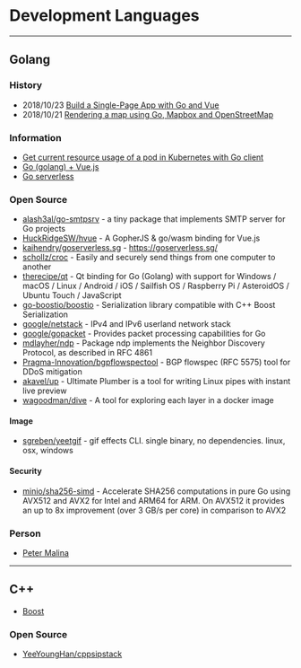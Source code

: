 # Development Languages

---
## Golang

### History
- 2018/10/23 [Build a Single-Page App with Go and Vue](https://developer.okta.com/blog/2018/10/23/build-a-single-page-app-with-go-and-vue)
- 2018/10/21 [Rendering a map using Go, Mapbox and OpenStreetMap](https://remy.io/blog/rendering-a-map-using-go-mapbox-and-openstreetmap/)


### Information
- [Get current resource usage of a pod in Kubernetes with Go client](https://stackoverflow.com/questions/52763291/get-current-resource-usage-of-a-pod-in-kubernetes-with-go-client)
- [Go (golang) + Vue.js](https://cixtor.com/blog/go-vuejs)
- [Go serverless](https://goserverless.sg/)


### Open Source
- [alash3al/go-smtpsrv](https://github.com/alash3al/go-smtpsrv) - a tiny package that implements SMTP server for Go projects
- [HuckRidgeSW/hvue](https://github.com/HuckRidgeSW/hvue) - A GopherJS & go/wasm binding for Vue.js
- [kaihendry/goserverless.sg](https://github.com/kaihendry/goserverless.sg) - https://goserverless.sg/
- [schollz/croc](https://github.com/schollz/croc) - Easily and securely send things from one computer to another
- [therecipe/qt](https://github.com/therecipe/qt) - Qt binding for Go (Golang) with support for Windows / macOS / Linux / Android / iOS / Sailfish OS / Raspberry Pi / AsteroidOS / Ubuntu Touch / JavaScript
- [go-boostio/boostio](https://github.com/go-boostio/boostio) - Serialization library compatible with C++ Boost Serialization
- [google/netstack](https://github.com/google/netstack) - IPv4 and IPv6 userland network stack
- [google/gopacket](https://github.com/google/gopacket) - Provides packet processing capabilities for Go
- [mdlayher/ndp](https://github.com/mdlayher/ndp) - Package ndp implements the Neighbor Discovery Protocol, as described in RFC 4861
- [Pragma-Innovation/bgpflowspectool](https://github.com/Pragma-Innovation/bgpflowspectool) - BGP flowspec (RFC 5575) tool for DDoS mitigation
- [akavel/up](https://github.com/akavel/up) - Ultimate Plumber is a tool for writing Linux pipes with instant live preview
- [wagoodman/dive](https://github.com/wagoodman/dive) - A tool for exploring each layer in a docker image


#### Image
- [sgreben/yeetgif](https://github.com/sgreben/yeetgif) - gif effects CLI. single binary, no dependencies. linux, osx, windows

#### Security
- [minio/sha256-simd](https://github.com/minio/sha256-simd) - Accelerate SHA256 computations in pure Go using AVX512 and AVX2 for Intel and ARM64 for ARM. On AVX512 it provides an up to 8x improvement (over 3 GB/s per core) in comparison to AVX2


### Person
- [Peter Malina](https://medium.com/@petomalina)


---
## C++

- [Boost]()


### Open Source
- [YeeYoungHan/cppsipstack](https://github.com/YeeYoungHan/cppsipstack)




